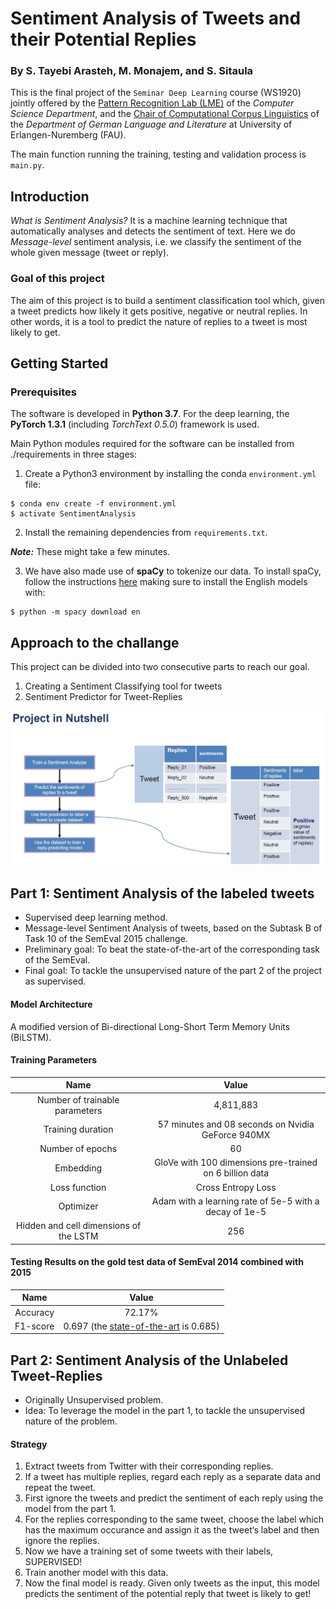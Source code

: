 # Sentiment Analysis of Tweets and their Potential Replies

### By S. Tayebi Arasteh, M. Monajem, and S. Sitaula

This is the final project of the `Seminar Deep Learning` course (WS1920) jointly offered by the [Pattern Recognition Lab (LME)](https://lme.tf.fau.de/) of the *Computer Science Department*, and 
the [Chair of Computational Corpus Linguistics](https://www.linguistik.phil.fau.de/) of the *Department of German Language and Literature* at University of Erlangen-Nuremberg (FAU).


The main function running the training, testing and validation process is `main.py`.

Introduction
------
*What is Sentiment Analysis?* It is a machine learning technique that automatically analyses and detects the sentiment of text.
Here we do *Message-level* sentiment analysis, i.e. we classify the sentiment of the whole given message (tweet or reply).
### Goal of this project 
The aim of this project is to build a sentiment classification tool which, given a tweet predicts how likely it gets positive, negative or neutral replies. In other words, it is a tool to predict the nature of replies to a tweet is most likely to get.
## Getting Started

### Prerequisites

The software is developed in **Python 3.7**. For the deep learning, the **PyTorch 1.3.1** (including *TorchText 0.5.0*) framework is used.


Main Python modules required for the software can be installed from ./requirements in three stages:

1. Create a Python3 environment by installing the conda `environment.yml` file:

```
$ conda env create -f environment.yml
$ activate SentimentAnalysis
```


2. Install the remaining dependencies from `requirements.txt`.

***Note:*** These might take a few minutes.

3. We have also made use of **spaCy** to tokenize our data. To install spaCy, follow the instructions [here](https://spacy.io/usage) making sure to install the English models with:

```
$ python -m spacy download en
```


Approach to the challange
------

This project can be divided into two consecutive parts to reach our goal.
1. Creating a Sentiment Classifying tool for tweets
2. Sentiment Predictor for Tweet-Replies

![](demos/nutshell.jpg)

Part 1: Sentiment Analysis of the labeled tweets
------
- Supervised deep learning method.
- Message-level Sentiment Analysis of tweets, based on the Subtask B of Task 10 of the SemEval 2015 challenge.
- Preliminary goal: To beat the state-of-the-art of the corresponding task of the SemEval.
- Final goal: To tackle the unsupervised nature of the part 2 of the project as supervised.
 
#### Model Architecture
A modified version of Bi-directional Long-Short Term Memory Units (BiLSTM).
#### Training Parameters

| Name        | Value           |
| :-------------: |:-------------:| 
| Number of trainable parameters    | 4,811,883
| Training duration | 57 minutes and 08 seconds on Nvidia GeForce 940MX
| Number of epochs | 60 
| Embedding | GloVe with 100 dimensions pre-trained on 6 billion data
| Loss function    | Cross Entropy Loss   
| Optimizer        | Adam with a learning rate of 5e-5 with a decay of 1e-5
| Hidden and cell dimensions of the LSTM  | 256    

#### Testing Results on the gold test data of SemEval 2014 combined with 2015

| Name        | Value           |
| :-------------: |:-------------:| 
| Accuracy    | 72.17%
| F1-score | 0.697 (the [state-of-the-art](https://www.aclweb.org/anthology/S17-2094/) is 0.685)

Part 2: Sentiment Analysis of the Unlabeled Tweet-Replies
------
- Originally Unsupervised problem.
- Idea: To leverage the model in the part 1, to tackle the unsupervised nature of the problem.
 
#### Strategy

1. Extract tweets from Twitter with their corresponding replies.
2. If a tweet has multiple replies, regard each reply as a separate data and repeat the
tweet.
3. First ignore the tweets and predict the sentiment of each reply using the model from the
part 1.
4. For the replies corresponding to the same tweet, choose the label which has the
maximum occurance and assign it as the tweet‘s label and then ignore the replies.
5. Now we have a training set of some tweets with their labels, SUPERVISED!
6. Train another model with this data.
7. Now the final model is ready. Given only tweets as the input, this model predicts the
sentiment of the potential reply that tweet is likely to get!